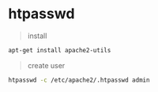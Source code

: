 # htpasswd

> install

``` bash
apt-get install apache2-utils

```

> create user

``` bash
htpasswd -c /etc/apache2/.htpasswd admin
```

